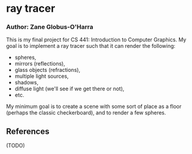 # ray tracer

### Author: Zane Globus-O'Harra

This is my final project for CS 441: Introduction to Computer Graphics.
My goal is to implement a ray tracer such that it can render the 
following:

- spheres,
- mirrors (reflections),
- glass objects (refractions),
- multiple light sources,
- shadows,
- diffuse light (we'll see if we get there or not),
- etc.

My minimum goal is to create a scene with some sort of place as a floor
(perhaps the classic checkerboard), and to render a few spheres.

## References

(TODO)

